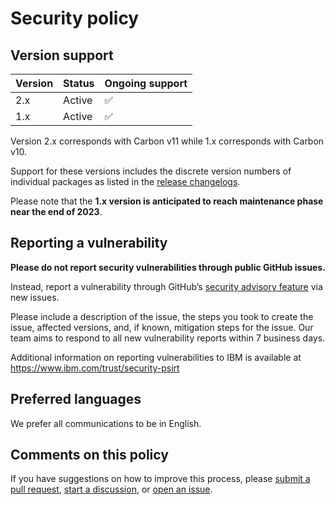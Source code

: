 # Security policy

## Version support

| Version | Status  | Ongoing support |
| ------- | ------- | --------------- |
| 2.x     | Active  | ✅              |
| 1.x     | Active  | ✅              |

Version 2.x corresponds with Carbon v11 while 1.x corresponds with Carbon v10.

Support for these versions includes the discrete version numbers of
individual packages as listed in the
[release changelogs](https://github.com/carbon-design-system/ibm-products/releases).

Please note that the **1.x version is anticipated to reach maintenance phase near the end of 2023**.

## Reporting a vulnerability

**Please do not report security vulnerabilities through public GitHub issues.**

Instead, report a vulnerability through GitHub’s [security advisory feature](https://github.com/carbon-design-system/ibm-products/security/advisories/new) via new issues.

Please include a description of the issue, the steps you took to create the
issue, affected versions, and, if known, mitigation steps for the issue. Our team
aims to respond to all new vulnerability reports within 7 business days.

Additional information on reporting vulnerabilities to IBM is available at
<https://www.ibm.com/trust/security-psirt>

## Preferred languages

We prefer all communications to be in English.

## Comments on this policy

If you have suggestions on how to improve this process, please
[submit a pull request](https://github.com/carbon-design-system/ibm-products/compare),
[start a discussion](https://github.com/carbon-design-system/ibm-products/discussions),
or [open an issue](https://github.com/carbon-design-system/carbon/issues/new).
